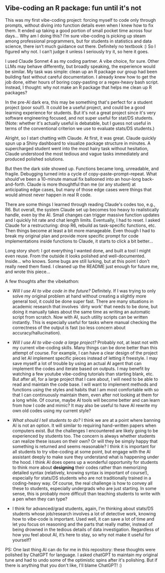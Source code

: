 ## Vibe-coding an R package: fun until it's not

This was my first vibe-coding project: forcing myself to code only through prompts, without diving into function details even when I knew how to fix them. It ended up taking a good portion of small pocket time across four days... Why am I doing this? I’m sure vibe-coding is picking up steam among professional programmers, but for students in statistics and data science, there isn’t much guidance out there. Definitely no textbook :) So I figured why not. I can’t judge it unless I seriously try it, so here it goes.

I used Claude Sonnet 4 as my coding partner. A vibe choice, for sure. Other LLMs may behave differently, but broadly speaking, the experience would be similar. My task was simple: clean up an R package our group had been building fast without careful documentation. I already knew how to get the job done, either hours of boring copy-pasting or a regex-heavy bash script. Instead, I thought: why not make an R package that helps me clean up R packages?

In the pre-AI dark era, this may be something that's perfect for a student project (poor soul!). It could be a useful project, and could be a good learning experience for students. But it's not a great project since it's very software engineering focused, and not super useful for stat/DS students. (Note: whether it's actually useful is debatable, but I guess not useful in terms of the conventional criterion we use to evaluate stats/DS students.)  

Alright, so I start chatting with Claude. At first, it was great. Claude quickly spun up a Shiny dashboard to visualize package structure in minutes. A supercharged student went into the most hairy task without hesitation, Claude understood the most tedious and vague tasks immediately and produced polished solutions.

But then the dark side showed up. Functions became long, unreadable, and fragile. Debugging turned into a cycle of copy–paste–prompt–repeat. What should’ve been a 10-minute manual fix ballooned into an hour-long back-and-forth. Claude is more thoughtful than me (or any student) at anticipating edge cases, but many of those edge cases were things that would almost never happen in real R code.

There are some things I learned through reading Claude's codes too, e.g., R6. But overall, the system Claude set up becomes too heavy to realistically handle, even by the AI. Small changes can trigger massive function updates and I quickly hit rate and chat length limits. Eventually, I had to reset. I asked Claude for a restructuring: drop R6, rebuild as task-specific functions, etc. Then things become at least a bit more manageable. Even though I had to break my original plan and provide more specific prompt for code implementations inside functions to Claude, it starts to click a bit better...

Long story short: I got everything I wanted done, and built a tool I might even reuse. From the outside it looks polished and well-documented. Inside… who knows. Some bugs are still lurking, but at this point I don’t really need them fixed. I cleaned up the README just enough for future me, and wrote this piece...

A few thoughts after the vibekathon:

- _Will I use AI to vibe code in the future?_ Definitely. If I was trying to only solve my original problem at hand without creating a slightly more general tool, it could be done super fast. There are many situations in academic research that involves `dirty work' that needs to be done, but doing it manually takes about the same time as writing an automatic script from scratch. Now with AI, such utility scripts can be written instantly. This is especially useful for tasks where manual checking the correctness of the output is fast (so less concern about accuracy/hallucination).

- _Will I use AI to vibe-code a large project?_ Probably not, at least not with my current vibe-coding skills. Many things can be done better than this attempt of course. For example, I can have a clear design of the project and let AI implement specific pieces instead of letting it freestyle. I may save myself a lot of trouble by using an actual AI agent that can implement the codes and iterate based on outputs. I may benefit by watching a few youtube vibe-coding tutorials than starting blank, etc. But after all, for a large project that I care about, I will need to be able to read and maintain the code base. I will want to implement methods and functions using the styles and habits that I am most comfortable with so that I can continuously maintain them, even after not looking at them for a long while. Of course, maybe AI tools will become better and can learn from how I code and mimic? It may also be useful to have AI rewrite my own old codes using my current style?

- _What should I tell students to do?_ I think we are at a point where banning AI is not an option. It will similar to requiring hand-written papers when computers exist. But the challenges I encountered are likely going to be experienced by students too. The concern is always whether students can realize these issues on their own? Or will they be simply happy that something is returned and seems reasonable? I think it is important for all students to try vibe-coding at some point, but engage with the AI assistant deeply to make sure they understand what is happening under the hood. I think AI does opens up a wonderful opportunity for students to think more about **designing** their codes rather than memorizing detailed syntax (relatively, knowing syntax is important of course!), especially for stats/DS students who are not traditionally trained in a coding-heavy way. Of course, the real challenge is how to convey all these to students, especially undergrads who are just starting. In some sense, this is probably more difficult than teaching students to write with a pen when they can type?

- I think for advanced/grad students, again, I'm thinking about stats/DS students whose job/research involves a lot of detective work, knowing how to vibe-code is important. Used well, it can save a lot of time and let you focus on reasoning and the parts that really matter, instead of being drowned in the tedious details of data investigation. Regardless of how you feel about AI, it’s here to stay, so why not make it useful for yourself?


PS: One last thing AI can do for me in this repository: these thoughts were polished by ChatGPT for language. I asked chatGPT to maintain my original tune and had to undo some of the optimistic spins after it's polishing. But if there is anything that you don't like, I'll blame ChatGPT! :)






















